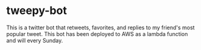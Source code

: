 # tweepy-bot
This is a twitter bot that retweets, favorites, and replies to my friend's most popular tweet. This bot has been deployed to AWS as a lambda function and will every Sunday.

